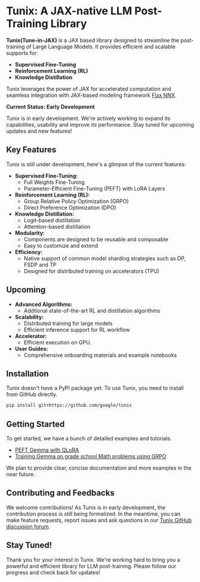# Tunix: A JAX-native LLM Post-Training Library

**Tunix(Tune-in-JAX)** is a JAX based library designed to streamline the
 post-training of Large Language Models. It provides efficient and scalable
 supports for:

* **Supervised Fine-Tuning**
* **Reinforcement Learning (RL)**
* **Knowledge Distillation**

Tunix leverages the power of JAX for accelerated computation and seamless
integration with JAX-based modeling framework
[Flax NNX](https://flax.readthedocs.io/en/latest/nnx_basics.html).

**Current Status: Early Development**

Tunix is in early development. We're actively working to expand its
capabilities, usability and improve its performance. Stay tuned for upcoming
updates and new features!

## Key Features

Tunix is still under development, here's a glimpse of the current features:

* **Supervised Fine-Tuning:**
    * Full Weights Fine-Tuning
    * Parameter-Efficient Fine-Tuning (PEFT) with LoRA Layers
* **Reinforcement Learning (RL):**
    * Group Relative Policy Optimization (GRPO)
    * Direct Preference Optimization (DPO)
* **Knowledge Distillation:**
    * Logit-based distillation
    * Attention-based distillation
* **Modularity:**
    * Components are designed to be reusable and composable
    * Easy to customize and extend
* **Efficiency:**
    * Native support of common model sharding strategies such as DP, FSDP and
    TP
    * Designed for distributed training on accelerators (TPU)

## Upcoming

* **Advanced Algorithms:**
    * Addtional state-of-the-art RL and distillation algorithms
* **Scalability:**
    * Distributed training for large models
    * Efficient inference support for RL workflow
* **Accelerator:**
    * Efficient execution on GPU.
* **User Guides:**
    * Comprehensive onboarding materials and example notebooks

## Installation

Tunix doesn't have a PyPI package yet. To use Tunix, you need to install from
GitHub directly.

```sh
pip install git+https://github.com/google/tunix
```

## Getting Started

To get started, we have a bunch of detailed examples and tutorials.

- [PEFT Gemma with QLoRA](https://github.com/google/tunix/blob/main/examples/qlora_demo.ipynb)
- [Training Gemma on grade school Math problems using GRPO](https://github.com/google/tunix/blob/main/examples/grpo_demo.ipynb)

We plan to provide clear, concise documentation and more examples in the near
future.

## Contributing and Feedbacks

We welcome contributions! As Tunix is in early development, the contribution
process is still being formalized. In the meantime, you can make feature
requests, report issues and ask questions in our [Tunix GitHub discussion
forum](https://github.com/google/tunix/discussions).

## Stay Tuned!

Thank you for your interest in Tunix. We're working hard to bring you a powerful
and efficient library for LLM post-training. Please follow our progress and
check back for updates!

